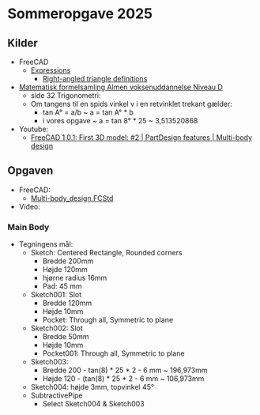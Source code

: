 # Sommeropgave 2025

## Kilder

* FreeCAD 
  * [Expressions](https://wiki.freecad.org/Expressions)
    * [Right-angled triangle definitions](https://en.wikipedia.org/wiki/Trigonometric_functions#Right-angled_triangle_definitions)
* [Matematisk formelsamling Almen voksenuddannelse
Niveau D](https://www.uvm.dk/-/media/filer/uvm/udd/voksne/pdf19/sep/190918-formelsamling-avu-d.pdf)
  * side 32 Trigonometri:
  * Om tangens til en spids vinkel v i en retvinklet trekant gælder:
    * tan A° = a/b ~ a = tan A° * b
    * i vores opgave ~ a = tan 8° * 25 ~ 3,513520868
* Youtube:
  * [FreeCAD 1.0.1: First 3D model: #2 | PartDesign features | Multi-body design](https://youtu.be/2RImYM6q2Bs)

## Opgaven

* FreeCAD:
  * [Multi-body_design.FCStd](./Multi-body_design.FCStd)
* Video:

### Main Body

* Tegningens mål:
  * Sketch: Centered Rectangle, Rounded corners
    * Bredde 200mm
    * Højde 120mm
    * hjørne radius 16mm
    * Pad: 45 mm
  * Sketch001: Slot
    * Bredde 120mm
    * Højde 10mm
    * Pocket: Through all, Symmetric to plane
  * Sketch002: Slot
    * Bredde 50mm
    * Højde 10mm
    * Pocket001: Through all, Symmetric to plane
  * Sketch003:
    * Bredde 200 - tan(8) * 25 * 2 - 6 mm ~ 196,973mm
    * Højde 120 - (tan(8) * 25 * 2 - 6 mm ~ 106,973mm
  * Sketch004: højde 3mm, topvinkel 45°
  * SubtractivePipe
    * Select Sketch004 & Sketch003
